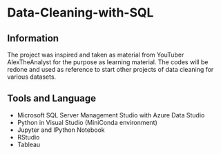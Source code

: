# Data-Cleaning-with-SQL

## Information

The project was inspired and taken as material from YouTuber AlexTheAnalyst for the purpose as learning material. The codes will be redone and used as reference to start other projects of data cleaning for various datasets. 

## Tools and Language

- Microsoft SQL Server Management Studio with Azure Data Studio
- Python in Visual Studio (MiniConda environment)
- Jupyter and IPython Notebook
- RStudio
- Tableau

